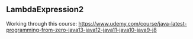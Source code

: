 ## LambdaExpression2

Working through this course: https://www.udemy.com/course/java-latest-programming-from-zero-java13-java12-java11-java10-java9-j8
